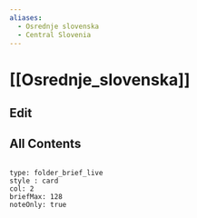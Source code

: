 ```yaml
---
aliases:
  - Osrednje slovenska
  - Central Slovenia
---
```

# [[Osrednje_slovenska]] 

## Edit

## All Contents

```folderv
```

```ccard
type: folder_brief_live
style : card
col: 2
briefMax: 128
noteOnly: true
```
